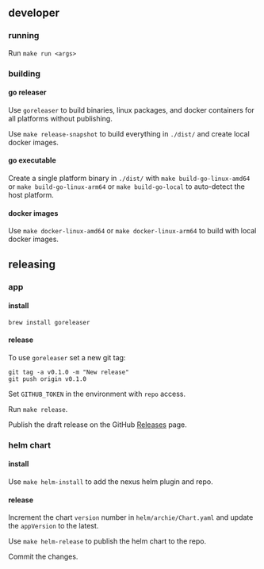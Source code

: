 
## developer

### running

Run `make run <args>`

### building

#### go releaser

Use `goreleaser` to build binaries, linux packages, and docker containers for all platforms without publishing.

Use `make release-snapshot` to build everything in `./dist/` and create local docker images.

#### go executable

Create a single platform binary in `./dist/` with `make build-go-linux-amd64` or `make build-go-linux-arm64`
or `make build-go-local` to auto-detect the host platform.

#### docker images

Use `make docker-linux-amd64` or `make docker-linux-arm64` to build with local docker images.

## releasing

### app

#### install

```shell
brew install goreleaser
```

#### release

To use `goreleaser` set a new git tag:

```shell
git tag -a v0.1.0 -m "New release"
git push origin v0.1.0
```

Set `GITHUB_TOKEN` in the environment with `repo` access.

Run `make release`.

Publish the draft release on the GitHub [Releases](https://github.com/superleaguegaming/archie/releases) page.

### helm chart

#### install

Use `make helm-install` to add the nexus helm plugin and repo.

#### release

Increment the chart `version` number in `helm/archie/Chart.yaml` and update the `appVersion` to the latest.

Use `make helm-release` to publish the helm chart to the repo.

Commit the changes.
